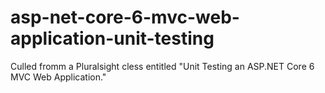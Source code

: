 # asp-net-core-6-mvc-web-application-unit-testing
Culled fromm a Pluralsight cless entitled "Unit Testing an ASP.NET Core 6 MVC Web Application."
